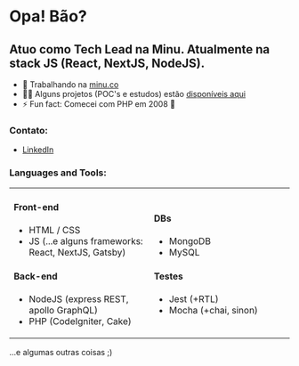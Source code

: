 <h1>Opa! Bão?</h1>
<h2>Atuo como Tech Lead na Minu. Atualmente na stack JS (React, NextJS, NodeJS).</h2>

- 🔭 Trabalhando na [minu.co](https://github.com/Minutrade)
- 👨‍💻 Alguns projetos (POC's e estudos) estão [disponíveis aqui](https://github.com/tiagocarmo?tab=repositories)
- ⚡ Fun fact: Comecei com PHP em 2008 🤪

<h3 align="left">Contato:</h3>
<ul>
  <li><a href="https://linkedin.com/in/tiagoscarmo" target="blank">LinkedIn</a></li>
</ul>

<h3 align="left">Languages and Tools:</h3>

<table border=0>
  <tr>
    <td width=50%>
      <h4>Front-end</h4>
      <ul>
        <li>HTML / CSS</li>
        <li>JS (...e alguns frameworks: React, NextJS, Gatsby)</li>
      </ul>
      <h4>Back-end</h4>
      <ul>
        <li>NodeJS (express REST, apollo GraphQL)</li>
        <li>PHP (CodeIgniter, Cake)</li>
      </ul>  
    </td>
    <td width=50%>
      <h4>DBs</h4>
      <ul>
        <li>MongoDB</li>
        <li>MySQL</li>
      </ul>
      <h4>Testes</h4>
      <ul>
        <li>Jest (+RTL)</li>
        <li>Mocha (+chai, sinon)</li>
      </ul>
    </td>
  </tr>
</table>

...e algumas outras coisas ;)
